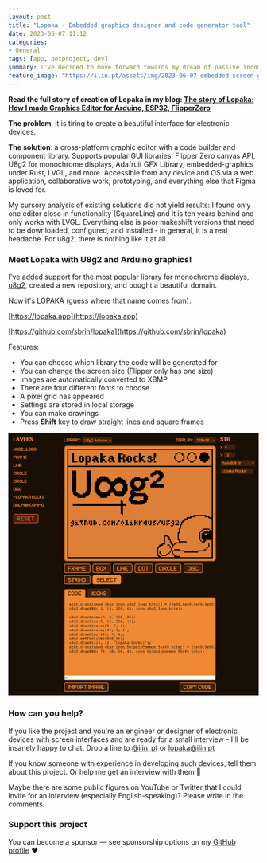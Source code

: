 ```yaml
---
layout: post
title: "Lopaka - Embedded graphics designer and code generator tool"
date: 2023-06-07 11:12
categories:
- General
tags: [app, petproject, dev]
summary: I've decided to move forward towards my dream of passive income, fame, and recognition for creating something useful. At the same time, I'm studying how startups are made and going through the founder's journey. So I won't limit myself to just Flipper. Now it's a universal graphics editor for low-resolution screens on outdated chips 🤡 Meet Lopaka...
feature_image: "https://ilin.pt/assets/img/2023-06-07-embedded-screen-graphics-designer/lopaka-screenshot.png"
---
```


**Read the full story of creation of Lopaka in my blog: [The story of Lopaka: How I made Graphics Editor for Arduino, ESP32, FlipperZero](/general/2023/08/02/lopaka-story-dev-log.html)**

**The problem**: it is tiring to create a beautiful interface for electronic devices.

**The solution**: a cross-platform graphic editor with a code builder and component library. Supports popular GUI libraries: Flipper Zero canvas API, U8g2 for monochrome displays, Adafruit GFX Library, embedded-graphics under Rust, LVGL, and more. Accessible from any device and OS via a web application, collaborative work, prototyping, and everything else that Figma is loved for.

My cursory analysis of existing solutions did not yield results: I found only one editor close in functionality (SquareLine) and it is ten years behind and only works with LVGL. Everything else is poor makeshift versions that need to be downloaded, configured, and installed - in general, it is a real headache. For u8g2, there is nothing like it at all.

### Meet Lopaka with U8g2 and Arduino graphics!

I've added support for the most popular library for monochrome displays, [u8g2](https://github.com/olikraus/u8g2), created a new repository, and bought a beautiful domain.

Now it's LOPAKA (guess where that name comes from):

[https://lopaka.app](https://lopaka.app)

[https://github.com/sbrin/lopaka](https://github.com/sbrin/lopaka)

Features:
- You can choose which library the code will be generated for
- You can change the screen size (Flipper only has one size)
- Images are automatically converted to XBMP
- There are four different fonts to choose
- A pixel grid has appeared
- Settings are stored in local storage
- You can make drawings
- Press **Shift** key to draw straight lines and square frames

![Lopaka u8g2 editor](/assets/img/2023-06-07-embedded-screen-graphics-designer/lopaka-screenshot.png "Lopaka App for embedded screens")

### How can you help?

If you like the project and you're an engineer or designer of electronic devices with screen interfaces and are ready for a small interview - I'll be insanely happy to chat. Drop a line to [@ilin_pt](https://twitter.com/ilin_pt) or lopaka@ilin.pt

If you know someone with experience in developing such devices, tell them about this project. Or help me get an interview with them 🥹

Maybe there are some public figures on YouTube or Twitter that I could invite for an interview (especially English-speaking)? Please write in the comments.

### Support this project

You can become a sponsor — see sponsorship options on my [GitHub profile](https://github.com/sbrin/lopaka) ❤️
